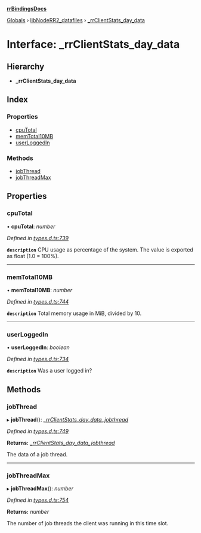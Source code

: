 **[rrBindingsDocs](../README.md)**

[Globals](../README.md) › [libNodeRR2_datafiles](../modules/libnoderr2_datafiles.md) › [_rrClientStats_day_data](libnoderr2_datafiles._rrclientstats_day_data.md)

# Interface: _rrClientStats_day_data

## Hierarchy

* **_rrClientStats_day_data**

## Index

### Properties

* [cpuTotal](libnoderr2_datafiles._rrclientstats_day_data.md#cputotal)
* [memTotal10MB](libnoderr2_datafiles._rrclientstats_day_data.md#memtotal10mb)
* [userLoggedIn](libnoderr2_datafiles._rrclientstats_day_data.md#userloggedin)

### Methods

* [jobThread](libnoderr2_datafiles._rrclientstats_day_data.md#jobthread)
* [jobThreadMax](libnoderr2_datafiles._rrclientstats_day_data.md#jobthreadmax)

## Properties

###  cpuTotal

• **cpuTotal**: *number*

*Defined in [types.d.ts:739](https://github.com/Novalis15/RoyalRender-OpenExtensions/blob/5ba4523/rrNodeJS_rrBindings/nodeJS/lx64/v6/types.d.ts#L739)*

**`description`** CPU usage as percentage of the system. The value is exported as float (1.0 = 100%).

___

###  memTotal10MB

• **memTotal10MB**: *number*

*Defined in [types.d.ts:744](https://github.com/Novalis15/RoyalRender-OpenExtensions/blob/5ba4523/rrNodeJS_rrBindings/nodeJS/lx64/v6/types.d.ts#L744)*

**`description`** Total memory usage in MiB, divided by 10.

___

###  userLoggedIn

• **userLoggedIn**: *boolean*

*Defined in [types.d.ts:734](https://github.com/Novalis15/RoyalRender-OpenExtensions/blob/5ba4523/rrNodeJS_rrBindings/nodeJS/lx64/v6/types.d.ts#L734)*

**`description`** Was a user logged in?

## Methods

###  jobThread

▸ **jobThread**(): *[_rrClientStats_day_data_jobthread](libnoderr2_datafiles._rrclientstats_day_data_jobthread.md)*

*Defined in [types.d.ts:749](https://github.com/Novalis15/RoyalRender-OpenExtensions/blob/5ba4523/rrNodeJS_rrBindings/nodeJS/lx64/v6/types.d.ts#L749)*

**Returns:** *[_rrClientStats_day_data_jobthread](libnoderr2_datafiles._rrclientstats_day_data_jobthread.md)*

The data of a job thread.

___

###  jobThreadMax

▸ **jobThreadMax**(): *number*

*Defined in [types.d.ts:754](https://github.com/Novalis15/RoyalRender-OpenExtensions/blob/5ba4523/rrNodeJS_rrBindings/nodeJS/lx64/v6/types.d.ts#L754)*

**Returns:** *number*

The number of job threads the client was running in this time slot.